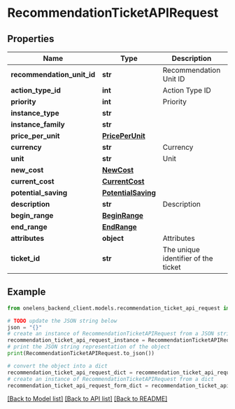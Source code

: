 # RecommendationTicketAPIRequest


## Properties

Name | Type | Description | Notes
------------ | ------------- | ------------- | -------------
**recommendation_unit_id** | **str** | Recommendation Unit ID | 
**action_type_id** | **int** | Action Type ID | 
**priority** | **int** | Priority | 
**instance_type** | **str** |  | [optional] 
**instance_family** | **str** |  | [optional] 
**price_per_unit** | [**PricePerUnit**](PricePerUnit.md) |  | 
**currency** | **str** | Currency | 
**unit** | **str** | Unit | 
**new_cost** | [**NewCost**](NewCost.md) |  | 
**current_cost** | [**CurrentCost**](CurrentCost.md) |  | 
**potential_saving** | [**PotentialSaving**](PotentialSaving.md) |  | 
**description** | **str** | Description | 
**begin_range** | [**BeginRange**](BeginRange.md) |  | 
**end_range** | [**EndRange**](EndRange.md) |  | 
**attributes** | **object** | Attributes | 
**ticket_id** | **str** | The unique identifier of the ticket | 

## Example

```python
from onelens_backend_client.models.recommendation_ticket_api_request import RecommendationTicketAPIRequest

# TODO update the JSON string below
json = "{}"
# create an instance of RecommendationTicketAPIRequest from a JSON string
recommendation_ticket_api_request_instance = RecommendationTicketAPIRequest.from_json(json)
# print the JSON string representation of the object
print(RecommendationTicketAPIRequest.to_json())

# convert the object into a dict
recommendation_ticket_api_request_dict = recommendation_ticket_api_request_instance.to_dict()
# create an instance of RecommendationTicketAPIRequest from a dict
recommendation_ticket_api_request_form_dict = recommendation_ticket_api_request.from_dict(recommendation_ticket_api_request_dict)
```
[[Back to Model list]](../README.md#documentation-for-models) [[Back to API list]](../README.md#documentation-for-api-endpoints) [[Back to README]](../README.md)


